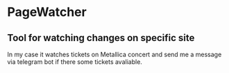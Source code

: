 # PageWatcher

## Tool for watching changes on specific site

In my case it watches tickets on Metallica concert and send me a message via telegram bot if there some tickets avaliable.
